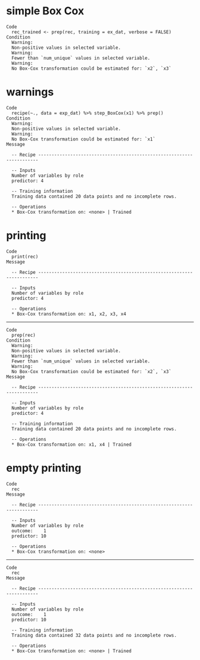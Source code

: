 # simple Box Cox

    Code
      rec_trained <- prep(rec, training = ex_dat, verbose = FALSE)
    Condition
      Warning:
      Non-positive values in selected variable.
      Warning:
      Fewer than `num_unique` values in selected variable.
      Warning:
      No Box-Cox transformation could be estimated for: `x2`, `x3`

# warnings

    Code
      recipe(~., data = exp_dat) %>% step_BoxCox(x1) %>% prep()
    Condition
      Warning:
      Non-positive values in selected variable.
      Warning:
      No Box-Cox transformation could be estimated for: `x1`
    Message
      
      -- Recipe ----------------------------------------------------------------------
      
      -- Inputs 
      Number of variables by role
      predictor: 4
      
      -- Training information 
      Training data contained 20 data points and no incomplete rows.
      
      -- Operations 
      * Box-Cox transformation on: <none> | Trained

# printing

    Code
      print(rec)
    Message
      
      -- Recipe ----------------------------------------------------------------------
      
      -- Inputs 
      Number of variables by role
      predictor: 4
      
      -- Operations 
      * Box-Cox transformation on: x1, x2, x3, x4

---

    Code
      prep(rec)
    Condition
      Warning:
      Non-positive values in selected variable.
      Warning:
      Fewer than `num_unique` values in selected variable.
      Warning:
      No Box-Cox transformation could be estimated for: `x2`, `x3`
    Message
      
      -- Recipe ----------------------------------------------------------------------
      
      -- Inputs 
      Number of variables by role
      predictor: 4
      
      -- Training information 
      Training data contained 20 data points and no incomplete rows.
      
      -- Operations 
      * Box-Cox transformation on: x1, x4 | Trained

# empty printing

    Code
      rec
    Message
      
      -- Recipe ----------------------------------------------------------------------
      
      -- Inputs 
      Number of variables by role
      outcome:    1
      predictor: 10
      
      -- Operations 
      * Box-Cox transformation on: <none>

---

    Code
      rec
    Message
      
      -- Recipe ----------------------------------------------------------------------
      
      -- Inputs 
      Number of variables by role
      outcome:    1
      predictor: 10
      
      -- Training information 
      Training data contained 32 data points and no incomplete rows.
      
      -- Operations 
      * Box-Cox transformation on: <none> | Trained

